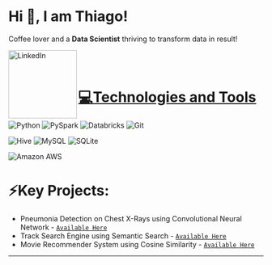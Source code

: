 # Hi 👋, I am Thiago! 
Coffee lover and a **Data Scientist** thriving to transform data in result!

<a href="https://linkedin.com/in/thiago-osorio"><img align="left" alt="LinkedIn" width="135px" src="https://img.shields.io/badge/LinkedIn-0077B5?style=for-the-badge&logo=linkedin&logoColor=white" />
<br />
<br />

# 💻Technologies and Tools
<a><img alt="Python" src="https://img.shields.io/badge/Python-000000?style=for-the-badge&logo=python&logoColor=white"></a>
<a><img alt="PySpark" src="https://img.shields.io/badge/PySpark-000000?style=for-the-badge&logo=apache-spark&logoColor=white"></a>
<a><img alt="Databricks" src="https://img.shields.io/badge/Databricks-000000?style=for-the-badge&logo=databricks&logoColor=white"></a>
<a><img alt="Git" src="https://img.shields.io/badge/Git-000000?style=for-the-badge&logo=git&logoColor=white"></a>
<br />

<a><img alt="Hive" src="https://img.shields.io/badge/Hive-000000?style=for-the-badge&logo=apache-hive&logoColor=white"></a>
<a><img alt="MySQL" src="https://img.shields.io/badge/MYSQL-000000?style=for-the-badge&logo=mysql&logoColor=white"></a>
<a><img alt="SQLite" src="https://img.shields.io/badge/SQLite-000000?style=for-the-badge&logo=sqlite&logoColor=white"></a>
<br />

<a><img alt="Amazon AWS" src="https://img.shields.io/badge/Amazon%20AWS-000000?style=for-the-badge&logo=amazon-aws&logoColor=white"></a>
<br />

# ⚡Key Projects:
- Pneumonia Detection on Chest X-Rays using Convolutional Neural Network - [`Available Here`](https://github.com/thiago-osorio/pneumonia-detection)
- Track Search Engine using Semantic Search - [`Available Here`](https://github.com/thiago-osorio/track-search-engine)
- Movie Recommender System using Cosine Similarity - [`Available Here`](https://github.com/thiago-osorio/movie-recommender-system)


---
